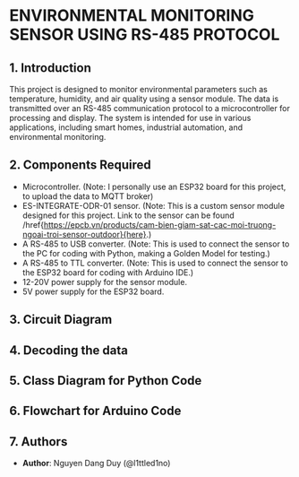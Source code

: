 # ENVIRONMENTAL MONITORING SENSOR USING RS-485 PROTOCOL

## 1. Introduction
This project is designed to monitor environmental parameters such as temperature, humidity, and air quality using a sensor module. The data is transmitted over an RS-485 communication protocol to a microcontroller for processing and display. The system is intended for use in various applications, including smart homes, industrial automation, and environmental monitoring.

## 2. Components Required
- Microcontroller. (Note: I personally use an ESP32 board for this project, to upload the data to MQTT broker)
- ES-INTEGRATE-ODR-01 sensor. (Note: This is a custom sensor module designed for this project. Link to the sensor can be found /href{https://epcb.vn/products/cam-bien-giam-sat-cac-moi-truong-ngoai-troi-sensor-outdoor}{here}.)
- A RS-485 to USB converter. (Note: This is used to connect the sensor to the PC for coding with Python, making a Golden Model for testing.)
- A RS-485 to TTL converter. (Note: This is used to connect the sensor to the ESP32 board for coding with Arduino IDE.)
- 12-20V power supply for the sensor module. 
- 5V power supply for the ESP32 board.

## 3. Circuit Diagram

## 4. Decoding the data

## 5. Class Diagram for Python Code

## 6. Flowchart for Arduino Code

## 7. Authors
- **Author**: Nguyen Dang Duy (@l1ttled1no)

